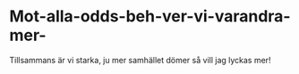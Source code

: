 # Mot-alla-odds-beh-ver-vi-varandra-mer-
Tillsammans är vi starka, ju mer samhället dömer så vill jag lyckas mer!
